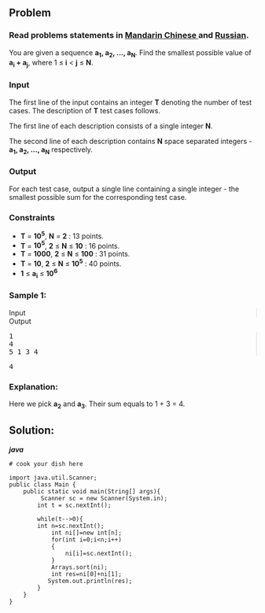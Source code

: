 <div id="problem-statement" class="_problemBody_lulsq_29 print"><h2>Problem</h2>
<h3> Read problems statements in <a target="_blank" href="https://www.codechef.com/download/translated/LTIME13/mandarin/SMPAIR.pdf" rel="nofollow noreferrer noopener">Mandarin Chinese </a> and <a target="_blank" href="https://www.codechef.com/download/translated/LTIME13/russian/SMPAIR.pdf" rel="nofollow noreferrer noopener">Russian</a>.</h3>
<p>You are given a sequence <b>a<sub>1</sub>, a<sub>2</sub>, ..., a<sub>N</sub></b>. Find the smallest possible value of <b>a<sub>i</sub> + a<sub>j</sub></b>, where 1 ≤ <b>i</b> &lt; <b>j</b> ≤ <b>N</b>.</p>
<h3>Input</h3>
<p>The first line of the input contains an integer <b>T</b> denoting the number of test cases. The description of <b>T</b> test cases follows.&nbsp;</p>
<p>The first line of each description consists of a single integer <b>N</b>.</p>
<p>The second line of each description contains <b>N</b> space separated integers - <b>a<sub>1</sub>, a<sub>2</sub>, ..., a<sub>N</sub></b> respectively.
</p><h3>Output</h3>
<p>For each test case, output a single line containing a single integer - the smallest possible sum for the corresponding test case.</p>
<h3>Constraints</h3>
<p>
</p><ul><li><b>T</b> = <b>10<sup>5</sup></b>, <b>N</b> = <b>2</b> : 13 points.</li>
<li><b>T</b> = <b>10<sup>5</sup></b>, <b>2</b> ≤ <b>N</b> ≤ <b>10</b> : 16 points.</li>
<li><b>T</b> = <b>1000</b>, <b>2</b> ≤ <b>N</b> ≤ <b>100</b> : 31 points.</li>
<li><b>T</b> = <b>10</b>, <b>2</b> ≤ <b>N</b> ≤ <b>10<sup>5</sup></b> : 40 points.</li>
<li><b>1</b> ≤ <b>a<sub>i</sub></b> ≤ <b>10<sup>6</sup></b></li>
</ul>
<h3>Sample 1:</h3>
<div data-reactroot="" class="_input_output__table_lulsq_184"><div class="_text_copy__container_lulsq_188"><div class="_text_copy_lulsq_188 _input_top__box_lulsq_198" style="border-right: 1px solid rgb(210, 217, 231);"><span>Input</span><div title="Copy to clipboard" class="" style="pointer-events: all;"><span class="_icon__box_9xn05_2 undefined"><i class="_copy__icon_9xn05_14"></i></span></div></div><div class="_text_copy_lulsq_188 _ouput_top__box_lulsq_201"><span>Output</span><div title="Copy to clipboard" class="" style="pointer-events: all;"><span class="_icon__box_9xn05_2 undefined"><i class="_copy__icon_9xn05_14"></i></span></div></div></div><div class="_values__container_lulsq_204"><div class="_values_lulsq_204" style="border-right: 1px solid rgb(210, 217, 231);"><pre>1
4
5 1 3 4</pre></div><div class="_values_lulsq_204"><pre>4</pre></div></div></div>
<h3>Explanation:</h3>
<p>Here we pick <b>a<sub>2</sub></b> and <b>a<sub>3</sub></b>. Their sum equals to 1 + 3 = 4.</p></div>

## Solution:
***java***
```
# cook your dish here

import java.util.Scanner;
public class Main {
    public static void main(String[] args){
         Scanner sc = new Scanner(System.in);
        int t = sc.nextInt();  

        while(t-->0){          
        int n=sc.nextInt();
		    int ni[]=new int[n];
		    for(int i=0;i<n;i++)
		    {
		        ni[i]=sc.nextInt();
		    }
		    Arrays.sort(ni);
		    int res=ni[0]+ni[1];
		   System.out.println(res);
        }
    }
}   
```